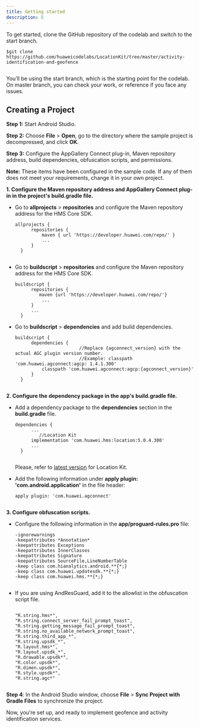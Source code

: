 ```yaml
---
title: Getting started
description: 5
---
```


To get started, clone the GitHub repository of the codelab and switch to the start branch.

<pre><div id="copy-button1" class="copy-btn" title="Copy" onclick="copyCode(this.id)"></div><code>$git clone https://github.com/huaweicodelabs/LocationKit/tree/master/activity-identification-and-geofence
<span class="pln">
</span></code></pre>
You’ll be using the start branch, which is the starting point for the codelab. On master branch, you can check your work, or reference if you face any issues.

## **Creating a Project**

**Step 1:** Start Android Studio.

**Step 2:** Choose **File** \> **Open**, go to the directory where the sample project is decompressed, and click **OK**.

**Step 3:** Configure the AppGallery Connect plug-in, Maven repository address, build dependencies, obfuscation scripts, and permissions.

<aside class="special">
	<p><strong>Note:</strong> These items have been configured in the sample code. If any of them
does not meet your requirements, change it in your own project.</p>
</aside>


**1. Configure the Maven repository address and AppGallery Connect plug-in in the project's build.gradle file.**

- Go to **allprojects** \> **repositories** and configure the Maven repository address for the HMS Core SDK.

  <pre><div id="copy-button1" class="copy-btn" title="Copy" onclick="copyCode(this.id)"></div><code><span class="pln">allprojects </span><span class="pun">{</span><span class="pln">
  		repositories </span><span class="pun">{</span><span class="pln">
  			maven </span><span class="pun">{</span><span class="pln"> url </span><span class="str">'https://developer.huawei.com/repo/'</span><span class="pln"> </span><span class="pun">}</span><span class="pln">
  			</span><span class="pun">...</span><span class="pln">
  		</span><span class="pun">}</span><span class="pln">
  	</span><span class="pun">}</span><span class="pln">
  	</span></code></pre>

- Go to **buildscript** \> **repositories** and configure the Maven repository address for the HMS Core SDK.

  <pre><div id="copy-button2" class="copy-btn" title="Copy" onclick="copyCode(this.id)"></div><code><span class="pln">buildscript </span><span class="pun">{</span><span class="pln">
  		repositories </span><span class="pun">{</span><span class="pln">
  		   maven </span><span class="pun">{</span><span class="pln">url </span><span class="str">'https://developer.huawei.com/repo/'</span><span class="pun">}</span><span class="pln">
  			</span><span class="pun">...</span><span class="pln">
  		</span><span class="pun">}</span><span class="pln">
  		</span><span class="pun">...</span><span class="pln">
  	</span><span class="pun">}</span><span class="pln">
  </span></code></pre>

- Go to **buildscript** \> **dependencies** and add build dependencies.

  <pre><div id="copy-button3" class="copy-btn" title="Copy" onclick="copyCode(this.id)"></div><code><span class="pln">buildscript </span><span class="pun">{</span><span class="pln">
  		dependencies </span><span class="pun">{</span><span class="pln">
       </span><span class="str">                   //Replace {agconnect_version} with the actual AGC plugin version number.</span><span class="pln">
       </span><span class="str">                   //Example: classpath 'com.huawei.agconnect:agcp: 1.4.1.300'</span><span class="pln">
  			classpath </span><span class="str">'com.huawei.agconnect:agcp:{agconnect_version}'</span><span class="pln">
  		</span><span class="pun">}</span><span class="pln">
  	</span><span class="pun">}</span><span class="pln">
  	</span></code></pre>

**2. Configure the dependency package in the app's build.gradle file.**

- Add a dependency package to the **dependencies** section in the **build.gradle** file.

  <pre><div id="copy-button4" class="copy-btn" title="Copy" onclick="copyCode(this.id)"></div><code><span class="pln">dependencies </span><span class="pun">{</span><span class="pln">
  		</span><span class="pun">...</span><span class="pln">
      </span><span class="str">		//Location Kit</span><span class="pln">
  		implementation </span><span class="str">'com.huawei.hms:location:5.0.4.300'</span><span class="pln">
  		</span><span class="pun">...</span><span class="pln">
  	</span><span class="pun">}</span><span class="pln">
  	</span></code></pre>


  Please, refer to [latest version](https://developer.huawei.com/consumer/en/doc/development/HMSCore-Guides/version-change-history-0000001050986155) for Location Kit.

- Add the following information under **apply plugin: 'com.android.application'** in the file header:

  <pre><div id="copy-button5" class="copy-btn" title="Copy" onclick="copyCode(this.id)"></div><code><span class="pln">apply plugin</span><span class="pun">:</span><span class="pln"> </span><span class="str">'com.huawei.agconnect'</span><span class="pln">
  	</span></code></pre>

**3. Configure obfuscation scripts.**

- Configure the following information in the **app/proguard-rules.pro** file:

  <pre><div id="copy-button6" class="copy-btn" title="Copy" onclick="copyCode(this.id)"></div><code><span class="pun">-</span><span class="pln">ignorewarnings</span><span class="pln">
  </span><span class="pun">-</span><span class="pln">keepattributes </span><span class="pun">*</span><span class="typ">Annotation</span><span class="pun">*</span><span class="pln">
  </span><span class="pun">-</span><span class="pln">keepattributes </span><span class="typ">Exceptions</span><span class="pln">
  </span><span class="pun">-</span><span class="pln">keepattributes </span><span class="typ">InnerClasses</span><span class="pln">
  </span><span class="pun">-</span><span class="pln">keepattributes </span><span class="typ">Signature</span><span class="pln">
  </span><span class="pun">-</span><span class="pln">keepattributes </span><span class="typ">SourceFile</span><span class="pun">,</span><span class="typ">LineNumberTable</span><span class="pln">
  </span><span class="pun">-</span><span class="pln">keep </span><span class="kwd">class</span><span class="pln"> com</span><span class="pun">.</span><span class="pln">hianalytics</span><span class="pun">.</span><span class="pln">android</span><span class="pun">.**{*;}</span><span class="pln">
  </span><span class="pun">-</span><span class="pln">keep </span><span class="kwd">class</span><span class="pln"> com</span><span class="pun">.</span><span class="pln">huawei</span><span class="pun">.</span><span class="pln">updatesdk</span><span class="pun">.**{*;}</span><span class="pln">
  </span><span class="pun">-</span><span class="pln">keep </span><span class="kwd">class</span><span class="pln"> com</span><span class="pun">.</span><span class="pln">huawei</span><span class="pun">.</span><span class="pln">hms</span><span class="pun">.**{*;}</span><span class="pln">
  	</span></code></pre>

- If you are using AndResGuard, add it to the allowlist in the obfuscation script file.

  <pre><div id="copy-button7" class="copy-btn" title="Copy" onclick="copyCode(this.id)"></div><code>
  <span class="str">"R.string.hms*"</span><span class="pun">,</span><span class="pln">
  </span><span class="str">"R.string.connect_server_fail_prompt_toast"</span><span class="pun">,</span><span class="pln">
  </span><span class="str">"R.string.getting_message_fail_prompt_toast"</span><span class="pun">,</span><span class="pln">
  </span><span class="str">"R.string.no_available_network_prompt_toast"</span><span class="pun">,</span><span class="pln">
  </span><span class="str">"R.string.third_app_*"</span><span class="pun">,</span><span class="pln">
  </span><span class="str">"R.string.upsdk_*"</span><span class="pun">,</span><span class="pln">
  </span><span class="str">"R.layout.hms*"</span><span class="pun">,</span><span class="pln">
  </span><span class="str">"R.layout.upsdk_*"</span><span class="pun">,</span><span class="pln"> 
  </span><span class="str">"R.drawable.upsdk*"</span><span class="pun">,</span><span class="pln">
  </span><span class="str">"R.color.upsdk*"</span><span class="pun">,</span><span class="pln"> 
  </span><span class="str">"R.dimen.upsdk*"</span><span class="pun">,</span><span class="pln">
  </span><span class="str">"R.style.upsdk*"</span><span class="pun">,</span><span class="pln">
  </span><span class="str">"R.string.agc*"</span><span class="pln">
  	</span></code></pre>

**Step 4**: In the Android Studio window, choose **File** \> **Sync Project with Gradle Files** to synchronize the project.



Now, you’re set up, and ready to implement geofence and activity identification services. 